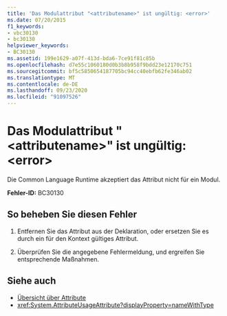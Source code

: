 ```yaml
---
title: 'Das Modulattribut "<attributename>" ist ungültig: <error>'
ms.date: 07/20/2015
f1_keywords:
- vbc30130
- bc30130
helpviewer_keywords:
- BC30130
ms.assetid: 199e1629-a07f-413d-bda6-7ce91f81c85b
ms.openlocfilehash: d7e55c1060180d0b3b8b958f9bdd23e12170c751
ms.sourcegitcommit: bf5c5850654187705bc94cc40ebfb62fe346ab02
ms.translationtype: MT
ms.contentlocale: de-DE
ms.lasthandoff: 09/23/2020
ms.locfileid: "91097526"
---
```

# <a name="module-attribute-attributename-is-not-valid-error"></a>Das Modulattribut "\<attributename>" ist ungültig: \<error>

Die Common Language Runtime akzeptiert das Attribut nicht für ein Modul.

**Fehler-ID:** BC30130

## <a name="to-correct-this-error"></a>So beheben Sie diesen Fehler

1. Entfernen Sie das Attribut aus der Deklaration, oder ersetzen Sie es durch ein für den Kontext gültiges Attribut.

2. Überprüfen Sie die angegebene Fehlermeldung, und ergreifen Sie entsprechende Maßnahmen.

## <a name="see-also"></a>Siehe auch

- [Übersicht über Attribute](../programming-guide/concepts/attributes/index.md)
- <xref:System.AttributeUsageAttribute?displayProperty=nameWithType>
